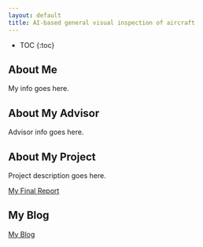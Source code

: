 ```yaml
---
layout: default
title: AI-based general visual inspection of aircraft
---
```


* TOC
{:toc}

## About Me

My info goes here.

## About My Advisor

Advisor info goes here.

## About My Project

Project description goes here.

[My Final Report](files/finalreport.pdf)

## My Blog

[My Blog](blog.html)
